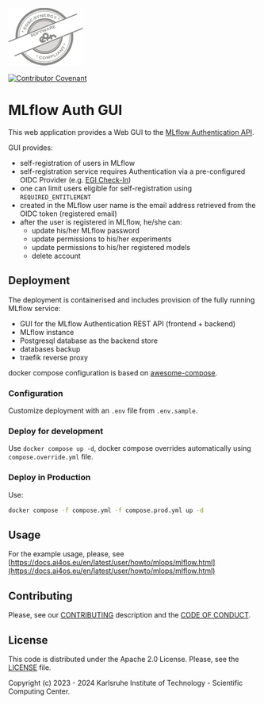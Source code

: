 [![SQAaaS badge](https://github.com/EOSC-synergy/SQAaaS/raw/master/badges/badges_150x116/badge_software_silver.png)](https://api.eu.badgr.io/public/assertions/_am9qRYnSGCcG-MzsW6UdQ "SQAaaS silver badge achieved")

[![Contributor Covenant](https://img.shields.io/badge/Contributor%20Covenant-1.4-4baaaa.svg)](CODE_OF_CONDUCT.md)
# MLflow Auth GUI

This web application provides a Web GUI to the [MLflow Authentication API](https://mlflow.org/docs/latest/auth/rest-api.html).

GUI provides:
* self-registration of users in MLflow
* self-registration service requires Authentication via a pre-configured OIDC Provider (e.g. [EGI Check-In](https://docs.egi.eu/users/aai/check-in/))
* one can limit users eligible for self-registration using `REQUIRED_ENTITLEMENT`
* created in the MLflow user name is the email address retrieved from the OIDC token (registered email)
* after the user is registered in MLflow, he/she can:
   * update his/her MLflow password
   * update permissions to his/her experiments
   * update permissions to his/her registered models
   * delete account

## Deployment

The deployment is containerised and includes provision of the fully running MLflow service:
* GUI for the MLflow Authentication REST API (frontend + backend)
* MLflow instance
* Postgresql database as the backend store
* databases backup
* traefik reverse proxy

docker compose configuration is based on [awesome-compose](https://github.com/docker/awesome-compose).

### Configuration

Customize deployment with an `.env` file from `.env.sample`.

### Deploy for development

Use `docker compose up -d`, docker compose overrides automatically using
`compose.override.yml` file.

### Deploy in Production

Use:

```bash
docker compose -f compose.yml -f compose.prod.yml up -d
```

## Usage
For the example usage, please, see [https://docs.ai4os.eu/en/latest/user/howto/mlops/mlflow.html](https://docs.ai4os.eu/en/latest/user/howto/mlops/mlflow.html)

## Contributing
Please, see our [CONTRIBUTING](CONTRIBUTING.md) description and the [CODE OF CONDUCT](CODE_OF_CONDUCT.md).

## License
This code is distributed under the Apache 2.0 License. Please, see the [LICENSE](LICENSE) file.

Copyright (c) 2023 - 2024 Karlsruhe Institute of Technology - Scientific Computing Center.
